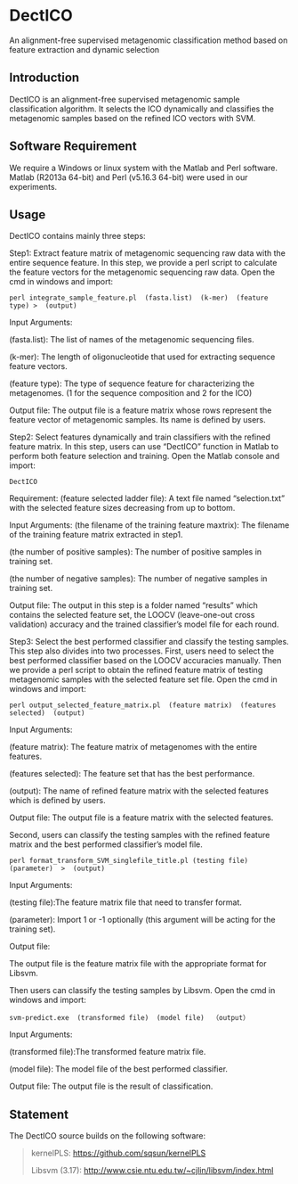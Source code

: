 # DectICO
An alignment-free supervised metagenomic classification method based on feature extraction and dynamic selection

## Introduction

DectICO is an alignment-free supervised metagenomic sample classification algorithm. It selects the ICO dynamically and classifies the metagenomic samples based on the refined ICO vectors with SVM.

## Software Requirement

We require a Windows or linux system with the Matlab and Perl software. Matlab (R2013a 64-bit) and Perl (v5.16.3 64-bit) were used in our experiments.

## Usage

DectICO contains mainly three steps:

Step1: Extract feature matrix of metagenomic sequencing raw data with the entire sequence feature.
In this step, we provide a perl script to calculate the feature vectors for the metagenomic sequencing raw data. Open the cmd in windows and import:
```
perl integrate_sample_feature.pl  (fasta.list)  (k-mer)  (feature type) >  (output)
```

Input Arguments:

(fasta.list): The list of names of the metagenomic sequencing files.

(k-mer): The length of oligonucleotide that used for extracting sequence feature vectors.

(feature type): The type of sequence feature for characterizing the metagenomes. (1 for the sequence composition and 2 for the ICO)

Output file:
The output file is a feature matrix whose rows represent the feature vector of metagenomic samples. Its name is defined by users.


Step2: Select features dynamically and train classifiers with the refined feature matrix.
In this step, users can use “DectICO” function in Matlab to perform both feature selection and training. Open the Matlab console and import:
```
DectICO
```

Requirement:
(feature selected ladder file): A text file named “selection.txt” with the selected feature sizes decreasing from up to bottom. 


Input Arguments:
(the filename of the training feature maxtrix): The filename of the training feature matrix extracted in step1.

(the number of positive samples): The number of positive samples in training set.

(the number of negative samples): The number of negative samples in training set.

Output file:
The output in this step is a folder named “results” which contains the selected feature set, the LOOCV (leave-one-out cross validation) accuracy and the trained classifier’s model file for each round.

Step3: Select the best performed classifier and classify the testing samples.
This step also divides into two processes. First, users need to select the best performed classifier based on the LOOCV accuracies manually. Then we provide a perl script to obtain the refined feature matrix of testing metagenomic samples with the selected feature set file. Open the cmd in windows and import:
```
perl output_selected_feature_matrix.pl  (feature matrix)  (features selected)  (output)
```

Input Arguments:

(feature matrix): The feature matrix of metagenomes with the entire features.

(features selected): The feature set that has the best performance.

(output): The name of refined feature matrix with the selected features which is defined by users.

Output file:
The output file is a feature matrix with the selected features.

Second, users can classify the testing samples with the refined feature matrix and the best performed classifier’s model file. 

```
perl format_transform_SVM_singlefile_title.pl (testing file)  (parameter)  >  (output)
```

Input Arguments:

(testing file):The feature matrix file that need to transfer format.

(parameter): Import 1 or -1 optionally (this argument will be acting for the training set).

Output file:

The output file is the feature matrix file with the appropriate format for Libsvm.

Then users can classify the testing samples by Libsvm. Open the cmd in windows and import:

```
svm-predict.exe  (transformed file)  (model file)  （output）
```

Input Arguments:

(transformed file):The transformed feature matrix file.

(model file): The model file of the best performed classifier.

Output file:
The output file is the result of classification.

## Statement

The DectICO source builds on the following software:

> kernelPLS: https://github.com/sqsun/kernelPLS
>
> Libsvm (3.17): http://www.csie.ntu.edu.tw/~cjlin/libsvm/index.html



